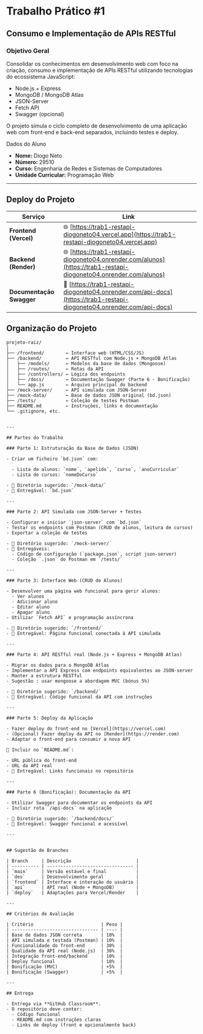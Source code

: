# Trabalho Prático #1

## Consumo e Implementação de APIs RESTful

### Objetivo Geral

Consolidar os conhecimentos em desenvolvimento web com foco na criação, consumo e implementação de APIs RESTful utilizando tecnologias do ecossistema JavaScript:

- Node.js + Express
- MongoDB / MongoDB Atlas
- JSON-Server
- Fetch API
- Swagger (opcional)

O projeto simula o ciclo completo de desenvolvimento de uma aplicação web com front-end e back-end separados, incluindo testes e deploy.

Dados do Aluno

- **Nome:** Diogo Neto  
- **Número:** 29510  
- **Curso:** Engenharia de Redes e Sistemas de Computadores  
- **Unidade Curricular:** Programação Web  

---

##  Deploy do Projeto

| Serviço                 | Link                                                                                                 |
| ----------------------- | ---------------------------------------------------------------------------------------------------- |
| **Frontend (Vercel)**   | 🌐 [https://trab1-restapi-diogoneto04.vercel.app](https://trab1-restapi-diogoneto04.vercel.app)     |
| **Backend (Render)**    | 🌐 [https://trab1-restapi-diogoneto04.onrender.com/alunos](https://trab1-restapi-diogoneto04.onrender.com/alunos) |
| **Documentação Swagger**| 📑 [https://trab1-restapi-diogoneto04.onrender.com/api-docs](https://trab1-restapi-diogoneto04.onrender.com/api-docs) |


## Organização do Projeto

```plaintext
projeto-raiz/
│
├── /frontend/        ← Interface web (HTML/CSS/JS)
├── /backend/         ← API RESTful com Node.js + MongoDB Atlas
│   ├── /models/      ← Modelos da base de dados (Mongoose)
│   ├── /routes/      ← Rotas da API
│   ├── /controllers/ ← Lógica dos endpoints
│   ├── /docs/        ← Documentação Swagger (Parte 6 - Bonificação)
│   └── app.js        ← Arquivo principal do backend
├── /mock-server/     ← API simulada com JSON-Server
├── /mock-data/       ← Base de dados JSON original (bd.json)
├── /tests/           ← Coleção de testes Postman
├── README.md         ← Instruções, links e documentação
└── .gitignore, etc.


---

## Partes do Trabalho

### Parte 1: Estruturação da Base de Dados (JSON)

- Criar um ficheiro `bd.json` com:

  - Lista de alunos: `nome`, `apelido`, `curso`, `anoCurricular`
  - Lista de cursos: `nomeDoCurso`

- 📁 Diretório sugerido: `/mock-data/`
- 📄 Entregável: `bd.json`

---

### Parte 2: API Simulada com JSON-Server + Testes

- Configurar e iniciar `json-server` com `bd.json`
- Testar os endpoints com Postman (CRUD de alunos, leitura de cursos)
- Exportar a coleção de testes

- 📁 Diretório sugerido: `/mock-server/`
- 📄 Entregáveis:
  - Código de configuração (`package.json`, script json-server)
  - Coleção `.json` do Postman em `/tests/`

---

### Parte 3: Interface Web (CRUD de Alunos)

- Desenvolver uma página web funcional para gerir alunos:
  - Ver alunos
  - Adicionar aluno
  - Editar aluno
  - Apagar aluno
- Utilizar `Fetch API` e programação assíncrona

- 📁 Diretório sugerido: `/frontend/`
- 📄 Entregável: Página funcional conectada à API simulada

---

### Parte 4: API RESTful real (Node.js + Express + MongoDB Atlas)

- Migrar os dados para o MongoDB Atlas
- Implementar a API Express com endpoints equivalentes ao JSON-server
- Manter a estrutura RESTful
- Sugestão : usar mongoose a abordagem MVC (bónus 5%)

- 📁 Diretório sugerido: `/backend/`
- 📄 Entregável: Código funcional da API com instruções

---

### Parte 5: Deploy da Aplicação

- Fazer deploy do front-end no [Vercel](https://vercel.com)
- (Opcional) Fazer deploy da API no [Render](https://render.com)
- Adaptar o front-end para consumir a nova API

📄 Incluir no `README.md`:

- URL pública do front-end
- URL da API real
- 📄 Entregável: Links funcionais no repositório

---

### Parte 6 (Bonificação): Documentação da API

- Utilizar Swagger para documentar os endpoints da API
- Incluir rota `/api-docs` na aplicação

- 📁 Diretório sugerido: `/backend/docs/`
- 📄 Entregável: Swagger funcional e acessível

---


## Sugestão de Branches

| Branch     | Descrição                        |
| ---------- | -------------------------------- |
| `main`     | Versão estável e final           |
| `dev`      | Desenvolvimento geral            |
| `frontend` | Interface e interação do usuário |
| `api`      | API real (Node + MongoDB)        |
| `deploy`   | Adaptações para Vercel/Render    |

---

## Critérios de Avaliação

| Critério                         | Peso |
| -------------------------------- | ---- |
| Base de dados JSON correta       | 10%  |
| API simulada e testada (Postman) | 10%  |
| Funcionalidade do front-end      | 30%  |
| Qualidade da API real (Node.js)  | 30%  |
| Integração front-end/backend     | 10%  |
| Deploy funcional                 | 10%  |
| Bonificação (MVC)                | +5%  |
| Bonificação (Swagger)            | +5%  |

---

## Entrega

- Entrega via **GitHub Classroom**.
- O repositório deve conter:
  - Código funcional
  - README.md com instruções claras
  - Links de deploy (front e opcionalmente back)

